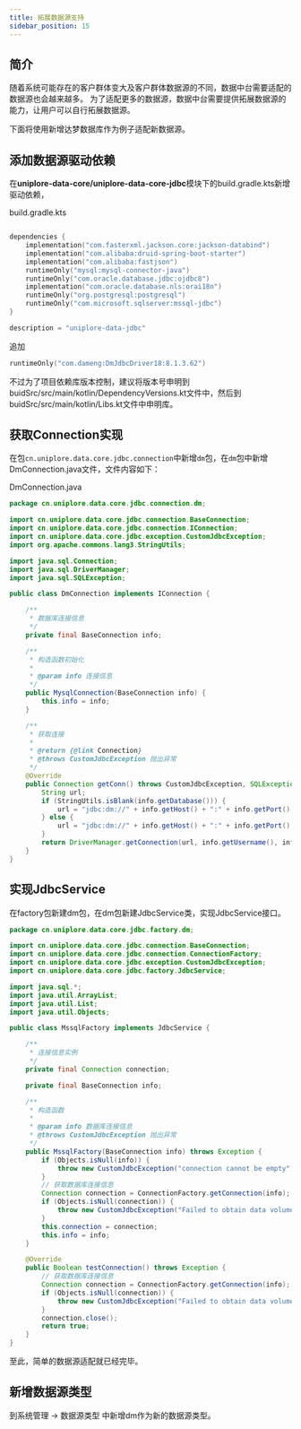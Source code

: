 ```yaml
---
title: 拓展数据源支持
sidebar_position: 15
---
```


## 简介

随着系统可能存在的客户群体变大及客户群体数据源的不同，数据中台需要适配的数据源也会越来越多。
为了适配更多的数据源，数据中台需要提供拓展数据源的能力，让用户可以自行拓展数据源。

下面将使用新增达梦数据库作为例子适配新数据源。

## 添加数据源驱动依赖

在**uniplore-data-core/uniplore-data-core-jdbc**模块下的build.gradle.kts新增驱动依赖，

build.gradle.kts

```kotlin

dependencies {
    implementation("com.fasterxml.jackson.core:jackson-databind")
    implementation("com.alibaba:druid-spring-boot-starter")
    implementation("com.alibaba:fastjson")
    runtimeOnly("mysql:mysql-connector-java")
    runtimeOnly("com.oracle.database.jdbc:ojdbc8")
    implementation("com.oracle.database.nls:orai18n")
    runtimeOnly("org.postgresql:postgresql")
    runtimeOnly("com.microsoft.sqlserver:mssql-jdbc")
}

description = "uniplore-data-jdbc"
```

追加

```kotlin
runtimeOnly("com.dameng:DmJdbcDriver18:8.1.3.62")
```

不过为了项目依赖库版本控制，建议将版本号申明到buidSrc/src/main/kotlin/DependencyVersions.kt文件中，然后到buidSrc/src/main/kotlin/Libs.kt文件中申明库。


## 获取Connection实现

在包`cn.uniplore.data.core.jdbc.connection`中新增`dm`包，在`dm`包中新增DmConnection.java文件，文件内容如下：

DmConnection.java

```java
package cn.uniplore.data.core.jdbc.connection.dm;

import cn.uniplore.data.core.jdbc.connection.BaseConnection;
import cn.uniplore.data.core.jdbc.connection.IConnection;
import cn.uniplore.data.core.jdbc.exception.CustomJdbcException;
import org.apache.commons.lang3.StringUtils;

import java.sql.Connection;
import java.sql.DriverManager;
import java.sql.SQLException;

public class DmConnection implements IConnection {

    /**
     * 数据库连接信息
     */
    private final BaseConnection info;

    /**
     * 构造函数初始化
     *
     * @param info 连接信息
     */
    public MysqlConnection(BaseConnection info) {
        this.info = info;
    }

    /**
     * 获取连接
     *
     * @return {@link Connection}
     * @throws CustomJdbcException 抛出异常
     */
    @Override
    public Connection getConn() throws CustomJdbcException, SQLException {
        String url;
        if (StringUtils.isBlank(info.getDatabase())) {
            url = "jdbc:dm://" + info.getHost() + ":" + info.getPort() + "?serverTimezone=UTC&useUnicode=true&useSSL=false&characterEncoding=utf8";
        } else {
            url = "jdbc:dm://" + info.getHost() + ":" + info.getPort() + "/" + info.getDatabase() + "?serverTimezone=UTC&useUnicode=true&useSSL=false&characterEncoding=utf8";
        }
        return DriverManager.getConnection(url, info.getUsername(), info.getPassword());
    }
}

```

## 实现JdbcService

在factory包新建dm包，在dm包新建JdbcService类，实现JdbcService接口。

```java
package cn.uniplore.data.core.jdbc.factory.dm;

import cn.uniplore.data.core.jdbc.connection.BaseConnection;
import cn.uniplore.data.core.jdbc.connection.ConnectionFactory;
import cn.uniplore.data.core.jdbc.exception.CustomJdbcException;
import cn.uniplore.data.core.jdbc.factory.JdbcService;

import java.sql.*;
import java.util.ArrayList;
import java.util.List;
import java.util.Objects;

public class MssqlFactory implements JdbcService {

    /**
     * 连接信息实例
     */
    private final Connection connection;

    private final BaseConnection info;

    /**
     * 构造函数
     *
     * @param info 数据库连接信息
     * @throws CustomJdbcException 抛出异常
     */
    public MssqlFactory(BaseConnection info) throws Exception {
        if (Objects.isNull(info)) {
            throw new CustomJdbcException("connection cannot be empty");
        }
        // 获取数据库连接信息
        Connection connection = ConnectionFactory.getConnection(info);
        if (Objects.isNull(connection)) {
            throw new CustomJdbcException("Failed to obtain data volume connection information！");
        }
        this.connection = connection;
        this.info = info;
    }

    @Override
    public Boolean testConnection() throws Exception {
        // 获取数据库连接信息
        Connection connection = ConnectionFactory.getConnection(info);
        if (Objects.isNull(connection)) {
            throw new CustomJdbcException("Failed to obtain data volume connection information！");
        }
        connection.close();
        return true;
    }
}
```

至此，简单的数据源适配就已经完毕。

## 新增数据源类型

到系统管理 -> 数据源类型 中新增dm作为新的数据源类型。
